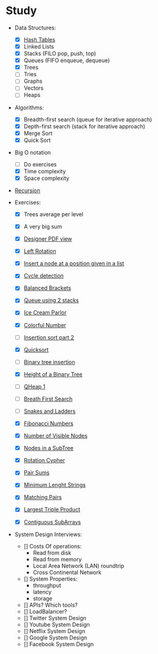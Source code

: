 # Study

- Data Structures:
  - [X] [Hash Tables](ransomNote.py)
  - [X] Linked Lists
  - [X] Stacks (FILO pop, push, top)
  - [X] Queues (FIFO enqueue, dequeue)
  - [X] Trees
  - [ ] Tries
  - [ ] Graphs
  - [ ] Vectors
  - [ ] Heaps

- Algorithms:
  - [X] Breadth-first search (queue for iterative approach)
  - [X] Depth-first search (stack for iterative approach)
  - [X] Merge Sort
  - [X] Quick Sort

- Big O notation
  - [ ] Do exercises
  - [X] Time complexity
  - [X] Space complexity

- [Recursion](docs/recursion.md)

- Exercises:
  - [X] Trees average per level
  - [X] A very big sum
  - [X] [Designer PDF view](https://www.hackerrank.com/challenges/designer-pdf-viewer/problem)
  - [X] [Left Rotation](https://www.hackerrank.com/challenges/ctci-array-left-rotation/problem)
  - [X] [Insert a node at a position given in a list](https://www.hackerrank.com/challenges/insert-a-node-at-a-specific-position-in-a-linked-list/problem)
  - [X] [Cycle detection](https://www.hackerrank.com/challenges/detect-whether-a-linked-list-contains-a-cycle/problem%20)
  - [X] [Balanced Brackets](https://www.hackerrank.com/challenges/balanced-brackets/problem)
  - [X] [Queue using 2 stacks](https://www.hackerrank.com/challenges/queue-using-two-stacks/problem)
  - [X] [Ice Cream Parlor](https://www.hackerrank.com/challenges/icecream-parlor/problem)
  - [X] [Colorful Number](https://algorithms.tutorialhorizon.com/colorful-numbers/)
  - [ ] [Insertion sort part 2](https://www.hackerrank.com/challenges/insertionsort2/problem)
  - [X] [Quicksort](https://www.hackerrank.com/challenges/quicksort2/problem)
  - [ ] [Binary tree insertion](https://www.hackerrank.com/challenges/binary-search-tree-insertion/problem) 
  - [X] [Height of a Binary Tree](https://www.hackerrank.com/challenges/tree-height-of-a-binary-tree/problem)
  - [ ] [QHeap 1](https://www.hackerrank.com/challenges/qheap1/problem)
  - [ ] [Breath First Search](https://www.hackerrank.com/challenges/bfsshortreach/problem)
  - [ ] [Snakes and Ladders](https://www.hackerrank.com/challenges/the-quickest-way-up/problem)
  - [X] [Fibonacci Numbers](https://www.hackerrank.com/challenges/functional-programming-warmups-in-recursion---fibonacci-numbers/problem)
  - [X] [Number of Visible Nodes](https://www.facebookrecruiting.com/portal/coding_practice_question/?problem_id=495004218121393&c=627647744968810&ppid=454615229006519&practice_plan=0)
  - [X] [Nodes in a SubTree](https://www.facebookrecruiting.com/portal/coding_practice_question/?problem_id=3068294883205371&c=627647744968810&ppid=454615229006519&practice_plan=0)
  - [X] [Rotation Cypher](https://www.facebookrecruiting.com/portal/coding_practice_question/?problem_id=226517205173943&c=627647744968810&ppid=454615229006519&practice_plan=1)
  - [X] [Pair Sums](https://www.facebookrecruiting.com/portal/coding_practice_question/?problem_id=840934449713537&c=627647744968810&ppid=454615229006519)
  - [X] [Minimum Lenght Strings](https://www.facebookrecruiting.com/portal/coding_practice_question/?problem_id=2237975393164055&c=627647744968810&ppid=454615229006519&practice_plan=)
  - [X] [Matching Pairs](https://www.facebookrecruiting.com/portal/coding_practice_question/?problem_id=559324704673058&c=627647744968810&ppid=454615229006519&practice_plan=0)
  - [X] [Largest Triple Product](https://www.facebookrecruiting.com/portal/coding_practice_question/?problem_id=510655302929581&c=627647744968810&ppid=454615229006519&practice_plan=0)
  - [X] [Contiguous SubArrays](https://www.facebookrecruiting.com/portal/coding_practice_question/?problem_id=226517205173943&c=627647744968810&ppid=454615229006519&practice_plan=1)
  
  
  
- System Design Interviews:
  - [] Costs Of operations:
    - Read from disk
    - Read from memory
    - Local Area Network (LAN) roundtrip
    - Cross Continental Network
  - [] System Properties:
      - throughput
      - latency
      - storage
  - [] APIs? Which tools?
  - [] LoadBalancer?
  - [] Twitter System Design
  - [] Youtube System Design
  - [] Netflix System Design
  - [] Google System Design
  - [] Facebook System Design
  
  

      